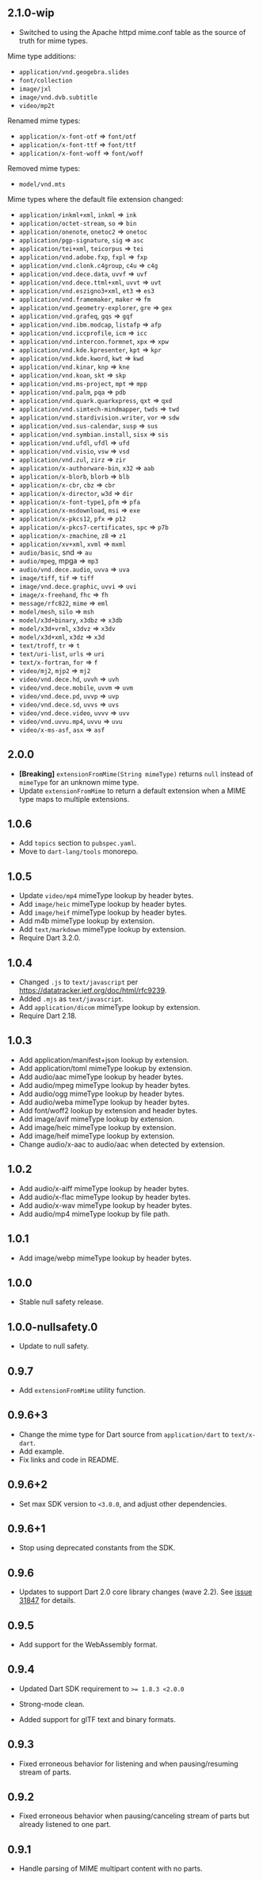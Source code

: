 ## 2.1.0-wip

* Switched to using the Apache httpd mime.conf table as the source of truth for
  mime types.

Mime type additions:
- `application/vnd.geogebra.slides`
- `font/collection`
- `image/jxl`
- `image/vnd.dvb.subtitle`
- `video/mp2t`

Renamed mime types:
- `application/x-font-otf` => `font/otf`
- `application/x-font-ttf` => `font/ttf`
- `application/x-font-woff` => `font/woff`

Removed mime types:
- `model/vnd.mts`

Mime types where the default file extension changed:
- `application/inkml+xml`, `inkml` => `ink`
- `application/octet-stream`, `so` => `bin`
- `application/onenote`, `onetoc2` => `onetoc`
- `application/pgp-signature`, `sig` => `asc`
- `application/tei+xml`, `teicorpus` => `tei`
- `application/vnd.adobe.fxp`, `fxpl` => `fxp`
- `application/vnd.clonk.c4group`, `c4u` => `c4g`
- `application/vnd.dece.data`, `uvvf` => `uvf`
- `application/vnd.dece.ttml+xml`, `uvvt` => `uvt`
- `application/vnd.eszigno3+xml`, `et3` => `es3`
- `application/vnd.framemaker`, `maker` => `fm`
- `application/vnd.geometry-explorer`, `gre` => `gex`
- `application/vnd.grafeq`, `gqs` => `gqf`
- `application/vnd.ibm.modcap`, `listafp` => `afp`
- `application/vnd.iccprofile`, `icm` => `icc`
- `application/vnd.intercon.formnet`, `xpx` => `xpw`
- `application/vnd.kde.kpresenter`, `kpt` => `kpr`
- `application/vnd.kde.kword`, `kwt` => `kwd`
- `application/vnd.kinar`, `knp` => `kne`
- `application/vnd.koan`, `skt` => `skp`
- `application/vnd.ms-project`, `mpt` => `mpp`
- `application/vnd.palm`, `pqa` => `pdb`
- `application/vnd.quark.quarkxpress`, `qxt` => `qxd`
- `application/vnd.simtech-mindmapper`, `twds` => `twd`
- `application/vnd.stardivision.writer`, `vor` => `sdw`
- `application/vnd.sus-calendar`, `susp` => `sus`
- `application/vnd.symbian.install`, `sisx` => `sis`
- `application/vnd.ufdl`, `ufdl` => `ufd`
- `application/vnd.visio`, `vsw` => `vsd`
- `application/vnd.zul`, `zirz` => `zir`
- `application/x-authorware-bin`, `x32` => `aab`
- `application/x-blorb`, `blorb` => `blb`
- `application/x-cbr`, `cbz` => `cbr`
- `application/x-director`, `w3d` => `dir`
- `application/x-font-type1`, `pfm` => `pfa`
- `application/x-msdownload`, `msi` => `exe`
- `application/x-pkcs12`, `pfx` => `p12`
- `application/x-pkcs7-certificates`, `spc` => `p7b`
- `application/x-zmachine`, `z8` => `z1`
- `application/xv+xml`, `xvml` => `mxml`
- `audio/basic`, snd => `au`
- `audio/mpeg`, mpga => `mp3`
- `audio/vnd.dece.audio`, `uvva` => `uva`
- `image/tiff`, `tif` => `tiff`
- `image/vnd.dece.graphic`, `uvvi` => `uvi`
- `image/x-freehand`, `fhc` => `fh`
- `message/rfc822`, `mime` => `eml`
- `model/mesh`, `silo` => `msh`
- `model/x3d+binary`, `x3dbz` => `x3db`
- `model/x3d+vrml`, `x3dvz` => `x3dv`
- `model/x3d+xml`, `x3dz` => `x3d`
- `text/troff`, `tr` => `t`
- `text/uri-list`, `urls` => `uri`
- `text/x-fortran`, `for` => `f`
- `video/mj2`, `mjp2` => `mj2`
- `video/vnd.dece.hd`, `uvvh` => `uvh`
- `video/vnd.dece.mobile`, `uvvm` => `uvm`
- `video/vnd.dece.pd`, `uvvp` => `uvp`
- `video/vnd.dece.sd`, `uvvs` => `uvs`
- `video/vnd.dece.video`, `uvvv` => `uvv`
- `video/vnd.uvvu.mp4`, `uvvu` => `uvu`
- `video/x-ms-asf`, `asx` => `asf`

## 2.0.0

* **[Breaking]** `extensionFromMime(String mimeType)` returns `null` instead of
  `mimeType` for an unknown mime type.
* Update `extensionFromMime` to return a default extension when a MIME type maps
  to multiple extensions.

## 1.0.6

* Add `topics` section to `pubspec.yaml`.
* Move to `dart-lang/tools` monorepo.

## 1.0.5

* Update `video/mp4` mimeType lookup by header bytes.
* Add `image/heic` mimeType lookup by header bytes.
* Add `image/heif` mimeType lookup by header bytes.
* Add m4b mimeType lookup by extension.
* Add `text/markdown` mimeType lookup by extension.
* Require Dart 3.2.0.

## 1.0.4

* Changed `.js` to `text/javascript` per 
  https://datatracker.ietf.org/doc/html/rfc9239.
* Added `.mjs` as `text/javascript`.
* Add `application/dicom` mimeType lookup by extension.
* Require Dart 2.18.

## 1.0.3

* Add application/manifest+json lookup by extension.
* Add application/toml mimeType lookup by extension.
* Add audio/aac mimeType lookup by header bytes.
* Add audio/mpeg mimeType lookup by header bytes.
* Add audio/ogg mimeType lookup by header bytes.
* Add audio/weba mimeType lookup by header bytes.
* Add font/woff2 lookup by extension and header bytes.
* Add image/avif mimeType lookup by extension.
* Add image/heic mimeType lookup by extension.
* Add image/heif mimeType lookup by extension.
* Change audio/x-aac to audio/aac when detected by extension.

## 1.0.2

* Add audio/x-aiff mimeType lookup by header bytes.
* Add audio/x-flac mimeType lookup by header bytes.
* Add audio/x-wav mimeType lookup by header bytes.
* Add audio/mp4 mimeType lookup by file path.

## 1.0.1

* Add image/webp mimeType lookup by header bytes.

## 1.0.0

* Stable null safety release.

## 1.0.0-nullsafety.0

* Update to null safety.

## 0.9.7

* Add `extensionFromMime` utility function.

## 0.9.6+3

* Change the mime type for Dart source from `application/dart` to `text/x-dart`.
* Add example.
* Fix links and code in README.

## 0.9.6+2

* Set max SDK version to `<3.0.0`, and adjust other dependencies.

## 0.9.6+1

* Stop using deprecated constants from the SDK.

## 0.9.6

* Updates to support Dart 2.0 core library changes (wave
  2.2). See [issue 31847][sdk#31847] for details.

  [sdk#31847]: https://github.com/dart-lang/sdk/issues/31847

## 0.9.5

* Add support for the WebAssembly format.

## 0.9.4

* Updated Dart SDK requirement to `>= 1.8.3 <2.0.0`

* Strong-mode clean.

* Added support for glTF text and binary formats.

## 0.9.3

* Fixed erroneous behavior for listening and when pausing/resuming
  stream of parts.

## 0.9.2

* Fixed erroneous behavior when pausing/canceling stream of parts but already
  listened to one part.

## 0.9.1

* Handle parsing of MIME multipart content with no parts.
